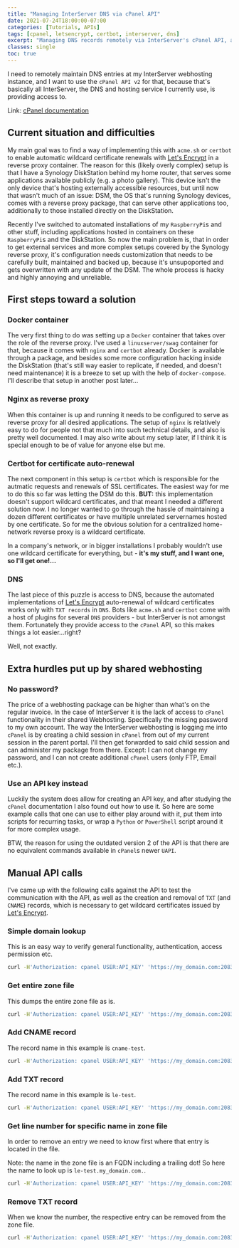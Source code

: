 ```yaml
---
title: "Managing InterServer DNS via cPanel API"
date: 2021-07-24T18:00:00-07:00
categories: [Tutorials, APIs]
tags: [cpanel, letsencrypt, certbot, interserver, dns]
excerpt: "Managing DNS records remotely via InterServer's cPanel API, allowing Certbot in a Docker continer to request and to renew wildcard certificates from Let's Encrypt."
classes: single
toc: true
---
```


I need to remotely maintain DNS entries at my InterServer webhosting instance, and I want to use the `cPanel API v2` for that, because that's basically all InterServer, the DNS and hosting service I currently use, is providing access to.

Link: [cPanel documentation](https://documentation.cpanel.net/display/DD/cPanel+API+2+Modules+-+ZoneEdit)

## Current situation and difficulties

My main goal was to find a way of implementing this with `acme.sh` or `certbot` to enable automatic wildcard certificate renewals with [Let's Encrypt](https://letsencrypt.org/) in a reverse proxy container. The reason for this (likely overly complex) setup is that I have a Synology DiskStation behind my home router, that serves some applications available publicly (e.g. a photo gallery). This device isn't the only device that's hosting externally accessible resources, but until now that wasn't much of an issue: DSM, the OS that's running Synology devices, comes with a reverse proxy package, that can serve other applications too, additionally to those installed directly on the DiskStation.

Recently I've switched to automated installations of my `RaspberryPi`s and other stuff, including applications hosted in containers on these `RaspberryPi`s and the DiskStation. So now the main problem is, that in order to get external services and more complex setups covered by the Synology reverse proxy, it's configuration needs customization that needs to be carefully built, maintained and backed up, because it's unsupoported and gets overwritten with any update of the DSM. The whole process is hacky and highly annoying and unreliable.

## First steps toward a solution

### Docker container

The very first thing to do was setting up a `Docker` container that takes over the role of the reverse proxy. I've used a `linuxserver/swag` container for that, because it comes with `nginx` and `certbot` already. Docker is available through a package, and besides some more configuration hacking inside the DiskStation (that's still way easier to replicate, if needed, and doesn't need maintenance) it is a breeze to set up with the help of `docker-compose`. I'll describe that setup in another post later...

### Nginx as reverse proxy

When this container is up and running it needs to be configured to serve as reverse proxy for all desired applications. The setup of `nginx` is relatively easy to do for people not that much into such technical details, and also is pretty well documented. I may also write about my setup later, if I think it is special enough to be of value for anyone else but me.

### Certbot for certificate auto-renewal

The next component in this setup is `certbot` which is responsible for the autmatic requests and renewals of SSL certificates. The easiest way for me to do this so far was letting the DSM do this. **BUT:** this implementation doesn't support wildcard certificates, and that meant I needed a different solution now. I no longer wanted to go through the hassle of maintaining a dozen different certificates or have multiple unrelated servernames hosted by one certificate. So for me the obvious solution for a centralized home-network reverse proxy is a wildcard certificate.

In a company's network, or in bigger installations I probably wouldn't use one wildcard certificate for everything, but - **it's my stuff, and I want one, so I'll get one!...**

### DNS

The last piece of this puzzle is access to DNS, because the automated implementations of [Let's Encrypt](https://letsencrypt.org/) auto-renewal of wildcard certificates works only with `TXT records` in `DNS`. Bots like `acme.sh` and `certbot` come with a host of plugins for several `DNS` providers - but InterServer is not amongst them. Fortunately they provide access to the `cPanel` API, so this makes things a lot easier...right?

Well, not exactly.

## Extra hurdles put up by shared webhosting

### No password?

The price of a webhosting package can be higher than what's on the regular invoice. In the case of InterServer it is the lack of access to `cPanel` functionality in their shared Webhosting. Specifically the missing password to my own account. The way the InterServer webhosting is logging me into `cPanel` is by creating a child session in `cPanel` from out of my current session in the parent portal. I'll then get forwarded to said child session and can administer my package from there. Except: I can not change my password, and I can not create additional `cPanel` users (only FTP, Email etc.).

### Use an API key instead

Luckily the system does allow for creating an API key, and after studying the `cPanel` documentation I also found out how to use it.
So here are some example calls that one can use to either play around with it, put them into scripts for recurring tasks, or wrap a `Python` or `PowerShell` script around it for more complex usage.

BTW, the reason for using the outdated version 2 of the API is that there are no equivalent commands available in `cPanel`s newer `UAPI`.

## Manual API calls

I've came up with the following calls against the API to test the communication with the API, as well as the creation and removal of `TXT` (and `CNAME`) records, which is necessary to get wildcard certificates issued by [Let's Encrypt](https://letsencrypt.org/).

### Simple domain lookup

This is an easy way to verify general functionality, authentication, access permission etc.

```bash
curl -H'Authorization: cpanel USER:API_KEY' 'https://my_domain.com:2083/execute/DNS/lookup?domain=my_domain.com'
```

### Get entire zone file

This dumps the entire zone file as is.

```bash
curl -H'Authorization: cpanel USER:API_KEY' 'https://my_domain.com:2083/json-api/cpanel?cpanel_jsonapi_user=user&cpanel_jsonapi_apiversion=2&cpanel_jsonapi_module=ZoneEdit&cpanel_jsonapi_func=fetchzone&domain=my_domain.com'
```

### Add CNAME record

The record name in this example is `cname-test`.

```bash
curl -H'Authorization: cpanel USER:API_KEY' 'https://my_domain.com:2083/json-api/cpanel?cpanel_jsonapi_user=user&cpanel_jsonapi_apiversion=2&cpanel_jsonapi_module=ZoneEdit&cpanel_jsonapi_func=add_zone_record&domain=my_domain.com&name=cname-test&type=CNAME&cname=www.other_domain.com'
```

### Add TXT record

The record name in this example is `le-test`.

```bash
curl -H'Authorization: cpanel USER:API_KEY' 'https://my_domain.com:2083/json-api/cpanel?cpanel_jsonapi_user=user&cpanel_jsonapi_apiversion=2&cpanel_jsonapi_module=ZoneEdit&cpanel_jsonapi_func=add_zone_record&domain=my_domain.com&name=le-test&type=TXT&txtdata=1234567890ABCDEF'
```

### Get line number for specific name in zone file

In order to remove an entry we need to know first where that entry is located in the file.

Note: the name in the zone file is an FQDN including a trailing dot! So here the name to look up is `le-test.my_domain.com.`.

```bash
curl -H'Authorization: cpanel USER:API_KEY' 'https://my_domain.com:2083/json-api/cpanel?cpanel_jsonapi_user=user&cpanel_jsonapi_apiversion=2&cpanel_jsonapi_module=ZoneEdit&cpanel_jsonapi_func=fetchzone_records&domain=my_domain.com&name=le-test.my_domain.com.&type=TXT'
```

### Remove TXT record

When we know the number, the respective entry can be removed from the zone file.

```bash
curl -H'Authorization: cpanel USER:API_KEY' 'https://my_domain.com:2083/json-api/cpanel?cpanel_jsonapi_user=user&cpanel_jsonapi_apiversion=2&cpanel_jsonapi_module=ZoneEdit&cpanel_jsonapi_func=remove_zone_record&domain=my_domain.com&line=59'
```
